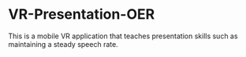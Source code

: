# VR-Presentation-OER
This is a mobile VR application that teaches presentation skills such as maintaining a steady speech rate.
